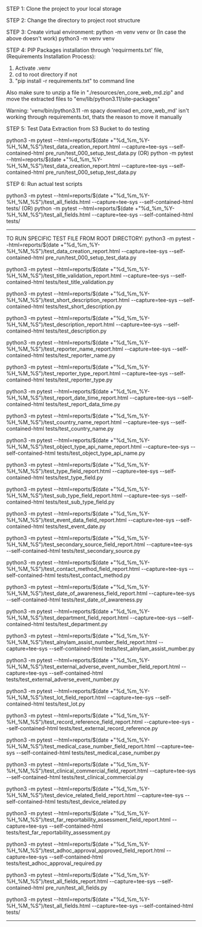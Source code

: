 STEP 1:
Clone the project to your local storage

STEP 2:
Change the directory to project root structure

STEP 3:
Create virtual environment:
python -m venv venv
or (In case the above doesn't work)
python3 -m venv venv

STEP 4:
PIP Packages installation through 'requirments.txt' file,
(Requirements Installation Process):

1. Activate .venv
2. cd to root directory if not
3. "pip install -r requirements.txt" to command line

Also make sure to unzip a file in "./resources/en_core_web_md.zip"
and move the extracted files to  "env/lib/python3.11/site-packages"

Warning: 'venv/bin/python3.11 -m spacy download en_core_web_md' isn't working through requirements.txt, thats the reason to move it manually

STEP 5:
Test Data Extraction from S3 Bucket to do testing

python3 -m pytest --html=reports/$(date +"%d_%m_%Y-%H_%M_%S")/test_data_creation_report.html --capture=tee-sys --self-contained-html pre_run/test_000_setup_test_data.py
(OR)
python -m pytest --html=reports/$(date +"%d_%m_%Y-%H_%M_%S")/test_data_creation_report.html --capture=tee-sys --self-contained-html pre_run/test_000_setup_test_data.py

STEP 6:
Run actual test scripts

python3 -m pytest --html=reports/$(date +"%d_%m_%Y-%H_%M_%S")/test_all_fields.html --capture=tee-sys --self-contained-html tests/
(OR)
python -m pytest --html=reports/$(date +"%d_%m_%Y-%H_%M_%S")/test_all_fields.html --capture=tee-sys --self-contained-html tests/






_______________________________________________________________________________________

TO RUN SPECIFIC TEST FILE FROM ROOT DIRECTORY:
python3 -m pytest --html=reports/$(date +"%d_%m_%Y-%H_%M_%S")/test_data_creation_report.html --capture=tee-sys --self-contained-html pre_run/test_000_setup_test_data.py

python3 -m pytest --html=reports/$(date +"%d_%m_%Y-%H_%M_%S")/test_title_validation_report.html --capture=tee-sys --self-contained-html tests/test_title_validation.py

python3 -m pytest --html=reports/$(date +"%d_%m_%Y-%H_%M_%S")/test_short_description_report.html --capture=tee-sys --self-contained-html tests/test_short_description.py

python3 -m pytest --html=reports/$(date +"%d_%m_%Y-%H_%M_%S")/test_description_report.html --capture=tee-sys --self-contained-html tests/test_description.py

python3 -m pytest --html=reports/$(date +"%d_%m_%Y-%H_%M_%S")/test_reporter_name_report.html --capture=tee-sys --self-contained-html tests/test_reporter_name.py

python3 -m pytest --html=reports/$(date +"%d_%m_%Y-%H_%M_%S")/test_reporter_type_report.html --capture=tee-sys --self-contained-html tests/test_reporter_type.py

python3 -m pytest --html=reports/$(date +"%d_%m_%Y-%H_%M_%S")/test_report_date_time_report.html --capture=tee-sys --self-contained-html tests/test_report_data_time.py

python3 -m pytest --html=reports/$(date +"%d_%m_%Y-%H_%M_%S")/test_country_name_report.html --capture=tee-sys --self-contained-html tests/test_country_name.py

python3 -m pytest --html=reports/$(date +"%d_%m_%Y-%H_%M_%S")/test_object_type_api_name_report.html --capture=tee-sys --self-contained-html tests/test_object_type_api_name.py

python3 -m pytest --html=reports/$(date +"%d_%m_%Y-%H_%M_%S")/test_type_field_report.html --capture=tee-sys --self-contained-html tests/test_type_field.py

python3 -m pytest --html=reports/$(date +"%d_%m_%Y-%H_%M_%S")/test_sub_type_field_report.html --capture=tee-sys --self-contained-html tests/test_sub_type_field.py

python3 -m pytest --html=reports/$(date +"%d_%m_%Y-%H_%M_%S")/test_event_data_field_report.html --capture=tee-sys --self-contained-html tests/test_event_date.py

python3 -m pytest --html=reports/$(date +"%d_%m_%Y-%H_%M_%S")/test_secondary_source_field_report.html --capture=tee-sys --self-contained-html tests/test_secondary_source.py

python3 -m pytest --html=reports/$(date +"%d_%m_%Y-%H_%M_%S")/test_contact_method_field_report.html --capture=tee-sys --self-contained-html tests/test_contact_method.py

python3 -m pytest --html=reports/$(date +"%d_%m_%Y-%H_%M_%S")/test_date_of_awareness_field_report.html --capture=tee-sys --self-contained-html tests/test_date_of_awareness.py

python3 -m pytest --html=reports/$(date +"%d_%m_%Y-%H_%M_%S")/test_department_field_report.html --capture=tee-sys --self-contained-html tests/test_department.py

python3 -m pytest --html=reports/$(date +"%d_%m_%Y-%H_%M_%S")/test_alnylam_assist_number_field_report.html --capture=tee-sys --self-contained-html tests/test_alnylam_assist_number.py

python3 -m pytest --html=reports/$(date +"%d_%m_%Y-%H_%M_%S")/test_external_adverse_event_number_field_report.html --capture=tee-sys --self-contained-html tests/test_external_adverse_event_number.py

python3 -m pytest --html=reports/$(date +"%d_%m_%Y-%H_%M_%S")/test_lot_field_report.html --capture=tee-sys --self-contained-html tests/test_lot.py

python3 -m pytest --html=reports/$(date +"%d_%m_%Y-%H_%M_%S")/test_record_reference_field_report.html --capture=tee-sys --self-contained-html tests/test_external_record_reference.py

python3 -m pytest --html=reports/$(date +"%d_%m_%Y-%H_%M_%S")/test_medical_case_number_field_report.html --capture=tee-sys --self-contained-html tests/test_medical_case_number.py

python3 -m pytest --html=reports/$(date +"%d_%m_%Y-%H_%M_%S")/test_clinical_commercial_field_report.html --capture=tee-sys --self-contained-html tests/test_clinical_commercial.py

python3 -m pytest --html=reports/$(date +"%d_%m_%Y-%H_%M_%S")/test_device_related_field_report.html --capture=tee-sys --self-contained-html tests/test_device_related.py

python3 -m pytest --html=reports/$(date +"%d_%m_%Y-%H_%M_%S")/test_far_reportability_assessment_field_report.html --capture=tee-sys --self-contained-html tests/test_far_reportability_assessment.py

python3 -m pytest --html=reports/$(date +"%d_%m_%Y-%H_%M_%S")/test_adhoc_approval_approved_field_report.html --capture=tee-sys --self-contained-html tests/test_adhoc_approval_required.py

python3 -m pytest --html=reports/$(date +"%d_%m_%Y-%H_%M_%S")/test_all_fields_report.html --capture=tee-sys --self-contained-html pre_run/test_all_fields.py

python3 -m pytest --html=reports/$(date +"%d_%m_%Y-%H_%M_%S")/test_all_fields.html --capture=tee-sys --self-contained-html tests/
_______________________________________________________________________________________

